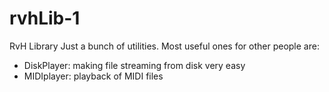 # rvhLib-1
RvH Library
Just a bunch of utilities. Most useful ones for other people are:
* DiskPlayer: making file streaming from disk very easy
* MIDIplayer: playback of MIDI files
